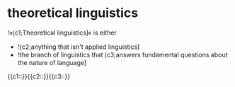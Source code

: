 # theoretical linguistics

!»⟮c1;Theoretical linguistics⟯« is either 
- !⟮c2;anything that isn't applied linguistics⟯
- !the branch of linguistics that ⟮c3;answers fundamental questions about the nature of language⟯

<span class="cloze-dump">{{c1::}}{{c2::}}{{c3::}}</span>
